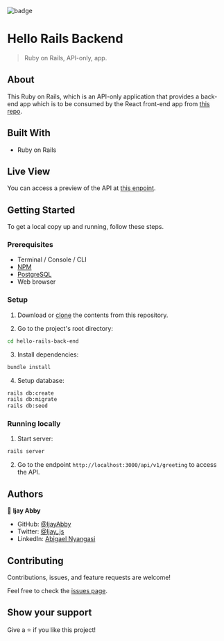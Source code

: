 ![badge](https://img.shields.io/badge/Microverse-blueviolet)

# Hello Rails Backend

> Ruby on Rails, API-only, app.

## About

This Ruby on Rails, which is an API-only application that provides a back-end app which is to be consumed by the React front-end app from [this repo](https://github.com/IjayAbby/hello-react-front-end).

## Built With

- Ruby on Rails

## Live View

You can access a preview of the API at [this enpoint](https://shielded-waters-51364.herokuapp.com/api/v1/random-greeting).

## Getting Started

To get a local copy up and running, follow these steps.

### Prerequisites

- Terminal / Console / CLI
- [NPM](https://docs.npmjs.com/downloading-and-installing-node-js-and-npm)
- [PostgreSQL](https://www.postgresql.org/download/)
- Web browser

### Setup

1. Download or [clone](git@github.com:IjayAbby/hello-react-front-end.git) the contents from this repository.
  
2. Go to the project's root directory:
``` bash
cd hello-rails-back-end
```
3. Install dependencies:
``` bash
bundle install
```
4. Setup database:
``` bash
rails db:create
rails db:migrate
rails db:seed 
```

### Running locally

1. Start server:

``` bash
rails server
```

2. Go to the endpoint `http://localhost:3000/api/v1/greeting` to access the API.

## Authors

👤 **Ijay Abby**

- GitHub: [@IjayAbby](https://github.com/IjayAbby)
- Twitter: [@Ijay_js](https://twitter.com/Ijay_js)
- LinkedIn: [Abigael Nyangasi](https://www.linkedin.com/in/ijayabby4/)

## Contributing

Contributions, issues, and feature requests are welcome!

Feel free to check the [issues page](../../issues/).

## Show your support

Give a ⭐️ if you like this project!